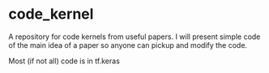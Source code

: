 # code_kernel

A repository for code kernels from useful papers. I will present simple code of the main idea of a paper so anyone can pickup and modify the code.

Most (if not all) code is in tf.keras
